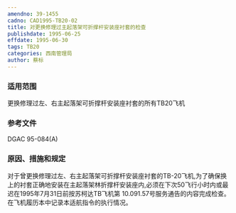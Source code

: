 ```yaml
---
amendno: 39-1455
cadno: CAD1995-TB20-02
title: 对更换修理过主起落架可折撑杆安装座衬套的检查
publishdate: 1995-06-25
effdate: 1995-06-30
tags: TB20
categories: 西南管理局
author: 蔡标
---
```


### 适用范围 
更换修理过左、右主起落架可折撑杆安装座衬套的所有TB20飞机

### 参考文件
DGAC 95-084(A) 

### 原因、措施和规定 
对于曾更换修理过左、右主起落架可折撑杆安装座衬套的TB-20飞机,为了确保换上的衬套正确地安装在主起落架林折撑杆安装座内,必须在下次50飞行小时内或最迟在1995年7月31日前按苏柯达TB飞机第
10.091.57号服务通告的内容完成检查。    在飞机履历本中记录本适航指令的执行情况。
